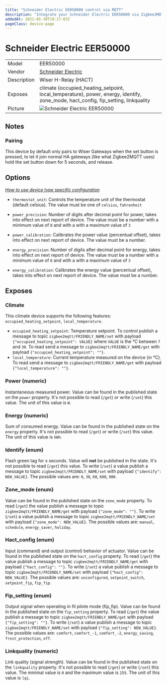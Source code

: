 ```yaml
---
title: "Schneider Electric EER50000 control via MQTT"
description: "Integrate your Schneider Electric EER50000 via Zigbee2MQTT with whatever smart home infrastructure you are using without the vendor's bridge or gateway."
addedAt: 2021-05-30T19:17:03Z
pageClass: device-page
---
```


<!-- !!!! -->
<!-- ATTENTION: This file is auto-generated through docgen! -->
<!-- You can only edit the "Notes"-Section between the two comment lines "Notes BEGIN" and "Notes END". -->
<!-- Do not use h1 or h2 heading within "## Notes"-Section. -->
<!-- !!!! -->

# Schneider Electric EER50000

|     |     |
|-----|-----|
| Model | EER50000  |
| Vendor  | [Schneider Electric](/supported-devices/#v=Schneider%20Electric)  |
| Description | Wiser H-Relay (HACT) |
| Exposes | climate (occupied_heating_setpoint, local_temperature), power, energy, identify, zone_mode, hact_config, fip_setting, linkquality |
| Picture | ![Schneider Electric EER50000](https://www.zigbee2mqtt.io/images/devices/EER50000.jpg) |


<!-- Notes BEGIN: You can edit here. Add "## Notes" headline if not already present. -->
## Notes


### Pairing
This device by default only pairs to Wiser Gateways when the set button is pressed, to let it join normal HA gateways (like what Zigbee2MQTT uses) hold the set button down for 5 seconds, and release.
<!-- Notes END: Do not edit below this line -->


## Options
*[How to use device type specific configuration](../guide/configuration/devices-groups.md#specific-device-options)*

* `thermostat_unit`: Controls the temperature unit of the thermostat (default celsius). The value must be one of `celsius`, `fahrenheit`

* `power_precision`: Number of digits after decimal point for power, takes into effect on next report of device. The value must be a number with a minimum value of `0` and with a with a maximum value of `3`

* `power_calibration`: Calibrates the power value (percentual offset), takes into effect on next report of device. The value must be a number.

* `energy_precision`: Number of digits after decimal point for energy, takes into effect on next report of device. The value must be a number with a minimum value of `0` and with a with a maximum value of `3`

* `energy_calibration`: Calibrates the energy value (percentual offset), takes into effect on next report of device. The value must be a number.


## Exposes

### Climate 
This climate device supports the following features: `occupied_heating_setpoint`, `local_temperature`.
- `occupied_heating_setpoint`: Temperature setpoint. To control publish a message to topic `zigbee2mqtt/FRIENDLY_NAME/set` with payload `{"occupied_heating_setpoint": VALUE}` where `VALUE` is the °C between `7` and `30`. To read send a message to `zigbee2mqtt/FRIENDLY_NAME/get` with payload `{"occupied_heating_setpoint": ""}`.
- `local_temperature`: Current temperature measured on the device (in °C). To read send a message to `zigbee2mqtt/FRIENDLY_NAME/get` with payload `{"local_temperature": ""}`.

### Power (numeric)
Instantaneous measured power.
Value can be found in the published state on the `power` property.
It's not possible to read (`/get`) or write (`/set`) this value.
The unit of this value is `W`.

### Energy (numeric)
Sum of consumed energy.
Value can be found in the published state on the `energy` property.
It's not possible to read (`/get`) or write (`/set`) this value.
The unit of this value is `kWh`.

### Identify (enum)
Flash green tag for x seconds.
Value will **not** be published in the state.
It's not possible to read (`/get`) this value.
To write (`/set`) a value publish a message to topic `zigbee2mqtt/FRIENDLY_NAME/set` with payload `{"identify": NEW_VALUE}`.
The possible values are: `0`, `30`, `60`, `600`, `900`.

### Zone_mode (enum)
Value can be found in the published state on the `zone_mode` property.
To read (`/get`) the value publish a message to topic `zigbee2mqtt/FRIENDLY_NAME/get` with payload `{"zone_mode": ""}`.
To write (`/set`) a value publish a message to topic `zigbee2mqtt/FRIENDLY_NAME/set` with payload `{"zone_mode": NEW_VALUE}`.
The possible values are: `manual`, `schedule`, `energy_saver`, `holiday`.

### Hact_config (enum)
Input (command) and output (control) behavior of actuator.
Value can be found in the published state on the `hact_config` property.
To read (`/get`) the value publish a message to topic `zigbee2mqtt/FRIENDLY_NAME/get` with payload `{"hact_config": ""}`.
To write (`/set`) a value publish a message to topic `zigbee2mqtt/FRIENDLY_NAME/set` with payload `{"hact_config": NEW_VALUE}`.
The possible values are: `unconfigured`, `setpoint_switch`, `setpoint_fip`, `fip_fip`.

### Fip_setting (enum)
Output signal when operating in fil pilote mode (fip_fip).
Value can be found in the published state on the `fip_setting` property.
To read (`/get`) the value publish a message to topic `zigbee2mqtt/FRIENDLY_NAME/get` with payload `{"fip_setting": ""}`.
To write (`/set`) a value publish a message to topic `zigbee2mqtt/FRIENDLY_NAME/set` with payload `{"fip_setting": NEW_VALUE}`.
The possible values are: `comfort`, `comfort_-1`, `comfort_-2`, `energy_saving`, `frost_protection`, `off`.

### Linkquality (numeric)
Link quality (signal strength).
Value can be found in the published state on the `linkquality` property.
It's not possible to read (`/get`) or write (`/set`) this value.
The minimal value is `0` and the maximum value is `255`.
The unit of this value is `lqi`.

